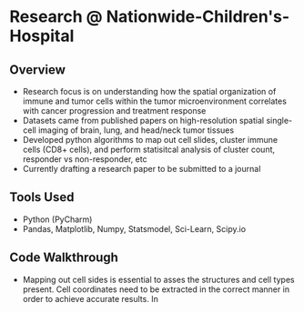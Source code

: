 # Research @ Nationwide-Children's-Hospital
## Overview
- Research focus is on understanding how the spatial organization of immune and tumor cells within the tumor microenvironment correlates with cancer progression and treatment response
- Datasets came from published papers on high-resolution spatial single-cell imaging of brain, lung, and head/neck tumor tissues
- Developed python algorithms to map out cell slides, cluster immune cells (CD8+ cells), and perform statisitcal analysis of cluster count, responder vs non-responder, etc
- Currently drafting a research paper to be submitted to a journal

## Tools Used
- Python (PyCharm)
- Pandas, Matplotlib, Numpy, Statsmodel, Sci-Learn, Scipy.io
 
## Code Walkthrough

- Mapping out cell sides is essential to asses the structures and cell types present. Cell coordinates need to be extracted in the correct manner in order to achieve accurate results. In
